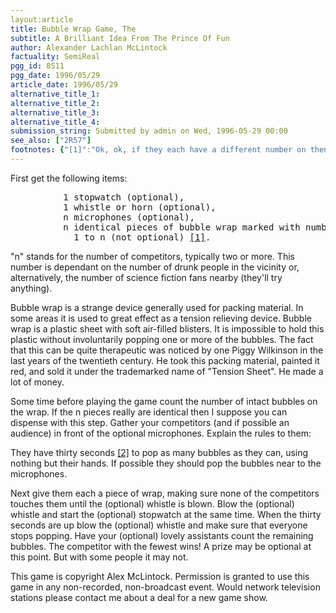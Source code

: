 ```yaml
---
layout:article
title: Bubble Wrap Game, The
subtitle: A Brilliant Idea From The Prince Of Fun
author: Alexander Lachlan McLintock
factuality: SemiReal
pgg_id: 8S11
pgg_date: 1996/05/29
article_date: 1996/05/29
alternative_title_1: 
alternative_title_2: 
alternative_title_3: 
alternative_title_4: 
submission_string: Submitted by admin on Wed, 1996-05-29 00:00
see_also: ["2R57"]
footnotes: {"[1]":"Ok, ok, if they each have a different number on then they aren't identical.","[2]":"thirty seconds may be too long if your pieces of bubble wrap are too small."}
---
```

<div>
<p>First get the following items:</p>
<pre>
          1 stopwatch (optional),
          1 whistle or horn (optional),
          n microphones (optional),
          n identical pieces of bubble wrap marked with numbers from
            1 to n (not optional) <a href="#footnotes.1" class="footnote-link">[1]</a>.
</pre>
<p>"n" stands for the number of competitors, typically two or more. This number is dependant on the number of drunk people in the vicinity or, alternatively, the number of science fiction fans nearby (they'll try anything).</p>
<p>Bubble wrap is a strange device generally used for packing material. In some areas it is used to great effect as a tension relieving device. Bubble wrap is a plastic sheet with soft air-filled blisters. It is impossible to hold this plastic without involuntarily popping one or more of the bubbles. The fact that this can be quite therapeutic was noticed by one Piggy Wilkinson in the last years of the twentieth century. He took this packing material, painted it red, and sold it under the trademarked name of "Tension Sheet". He made a lot of money.</p>
<p>Some time before playing the game count the number of intact bubbles on the wrap. If the n pieces really are identical then I suppose you can dispense with this step. Gather your competitors (and if possible an audience) in front of the optional microphones. Explain the rules to them:</p>
<p>They have thirty seconds <a href="#footnotes.2" class="footnote-link">[2]</a> to pop as many bubbles as they can, using nothing but their hands. If possible they should pop the bubbles near to the microphones.</p>
<p>Next give them each a piece of wrap, making sure none of the competitors touches them until the (optional) whistle is blown. Blow the (optional) whistle and start the (optional) stopwatch at the same time. When the thirty seconds are up blow the (optional) whistle and make sure that everyone stops popping. Have your (optional) lovely assistants count the remaining bubbles. The competitor with the fewest wins! A prize may be optional at this point. But with some people it may not.</p>
<p>This game is copyright Alex McLintock. Permission is granted to use this game in any non-recorded, non-broadcast event. Would network television stations please contact me about a deal for a new game show.</p>
</div>
